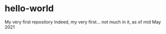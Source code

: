 # hello-world
My very first repository
Indeed, my very first... 
not much in it, as of mid May 2021
